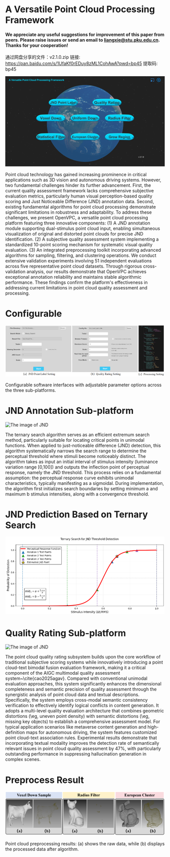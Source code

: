 # A Versatile Point Cloud Processing Framework

#### We appreciate any useful suggestions for improvement of this paper from peers. Please raise issues or send an email to **liangxie@stu.pku.edu.cn**. Thanks for your cooperation!

通过网盘分享的文件：v2.1.0.zip
链接: https://pan.baidu.com/s/1UfaKf0rEDuy8zML1CohAwA?pwd=bp45 提取码: bp45

![The image of JND](image/1-1.png) 


Point cloud technology has gained increasing prominence in critical applications such as 3D vision and autonomous driving systems. However, two fundamental challenges hinder its further advancement. First, the current quality assessment framework lacks comprehensive subjective evaluation metrics, particularly human visual perception-based quality scoring and Just Noticeable Difference (JND) annotation data. Second, existing fundamental algorithms for point cloud processing demonstrate significant limitations in robustness and adaptability. To address these challenges, we present OpenVPC, a versatile point cloud processing platform featuring three innovative components: (1) A JND annotation module supporting dual-stimulus point cloud input, enabling simultaneous visualization of original and distorted point clouds for precise JND identification. (2) A subjective quality assessment system implementing a standardized 10-point scoring mechanism for systematic visual quality evaluation. (3) An integrated preprocessing toolkit incorporating advanced algorithms for sampling, filtering, and clustering operations. We conduct extensive validation experiments involving 51 independent evaluations across five representative point cloud datasets. Through rigorous cross-validation analysis, our results demonstrate that OpenVPC achieves exceptional annotation reliability and maintains stable algorithmic performance. These findings confirm the platform's effectiveness in addressing current limitations in point cloud quality assessment and processing. 



# Configurable

![The image of JND](image/3.png) 

Configurable software interfaces with adjustable parameter options across the three sub-platforms.


# JND Annotation Sub-platform

![The image of JND](image/9-1.png) 

The ternary search algorithm serves as an efficient extremum search method, particularly suitable for locating critical points in unimodal functions. When applied to just-noticeable difference (JND) detection, this algorithm systematically narrows the search range to determine the perceptual threshold where stimuli become noticeably distinct. The algorithm takes as input an initial interval of stimulus intensity (luminance variation range [0,100]) and outputs the inflection point of perceptual response, namely the JND threshold. This process relies on a fundamental assumption: the perceptual response curve exhibits unimodal characteristics, typically manifesting as a sigmoidal. During implementation, the algorithm first initializes search boundaries by setting minimum a and maximum b stimulus intensities, along with a convergence threshold. 



# JND Prediction Based on Ternary Search

![The image of JND](image/myplot.png)

# Quality Rating Sub-platform

![The image of JND](image/8-1.png) 


The point cloud quality rating subsystem builds upon the core workflow of traditional subjective scoring systems while innovatively introducing a point cloud-text bimodal fusion evaluation framework, making it a critical component of the AIGC multimodal quality assessment system~\cite{cao2025agav}. Compared with conventional unimodal evaluation approaches, this system significantly enhances the dimensional completeness and semantic precision of quality assessment through the synergistic analysis of point cloud data and textual descriptions.
Specifically, the system employs cross-modal semantic consistency verification to effectively identify logical conflicts in content generation. It adopts a multi-level quality evaluation architecture that combines geometric distortions (\eg, uneven point density) with semantic distortions (\eg, missing key objects) to establish a comprehensive assessment model. For typical application scenarios like metaverse content generation and high-definition maps for autonomous driving, the system features customized point cloud-text association rules. Experimental results demonstrate that incorporating textual modality improves the detection rate of semantically relevant issues in point cloud quality assessment by 47\%, with particularly outstanding performance in suppressing hallucination generation in complex scenes.

# Preprocess Result

![The image of JND](image/merge.png)

Point cloud preprocessing results: (a) shows the raw data, while (b) displays the processed data after algorithm.


